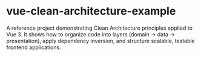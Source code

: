 # vue-clean-architecture-example
A reference project demonstrating Clean Architecture principles applied to Vue 3. It shows how to organize code into layers (domain → data → presentation), apply dependency inversion, and structure scalable, testable frontend applications.
